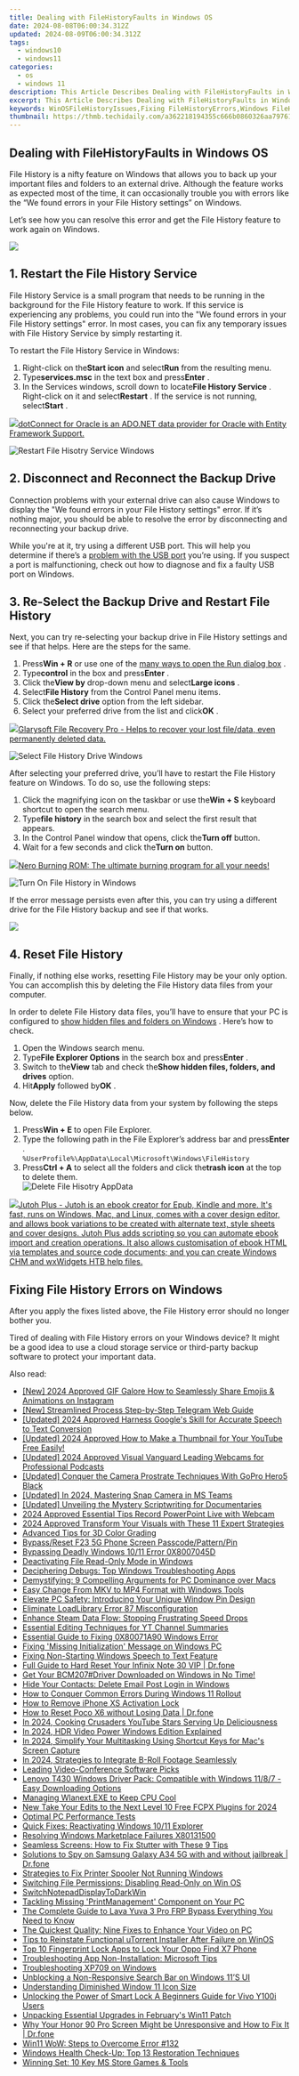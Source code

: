 ```yaml
---
title: Dealing with FileHistoryFaults in Windows OS
date: 2024-08-08T06:00:34.312Z
updated: 2024-08-09T06:00:34.312Z
tags:
  - windows10
  - windows11
categories:
  - os
  - windows 11
description: This Article Describes Dealing with FileHistoryFaults in Windows OS
excerpt: This Article Describes Dealing with FileHistoryFaults in Windows OS
keywords: WinOSFileHistoryIssues,Fixing FileHistoryErrors,Windows FileHistoryTroubleshoot,Resolve WinOSBackupFaults,Correcting Windows SaveError,Addressing OS BackupFailure,Repairing FileHistoryWindows
thumbnail: https://thmb.techidaily.com/a362218194355c666b0860326aa79761dfe27d2518f12f424f4610cd1ffe517b.jpg
---
```


## Dealing with FileHistoryFaults in Windows OS

 File History is a nifty feature on Windows that allows you to back up your important files and folders to an external drive. Although the feature works as expected most of the time, it can occasionally trouble you with errors like the “We found errors in your File History settings” on Windows.

 Let’s see how you can resolve this error and get the File History feature to work again on Windows.

<!-- affiliate ads begin -->
<a href="https://store.movavi.com/affiliate.php?ACCOUNT=MOVAVI&AFFILIATE=108875&PATH=https%3A%2F%2Fwww.movavi.com%3FAFFILIATE%3D108875%26RESOURCE%3DMovavi%2BVideo%2BConverter%2BBox"><img src="https://mcusercontent.com/0885a03ded3d480dca9287f12/images/8020c1dc-518e-3bdf-6e7b-e6d1bdf1597b.jpg" border="0"></a>
<!-- affiliate ads end -->
## 1\. Restart the File History Service

 File History Service is a small program that needs to be running in the background for the File History feature to work. If this service is experiencing any problems, you could run into the "We found errors in your File History settings" error. In most cases, you can fix any temporary issues with File History Service by simply restarting it.

To restart the File History Service in Windows:

1. Right-click on the**Start icon** and select**Run** from the resulting menu.
2. Type**services.msc** in the text box and press**Enter** .
3. In the Services windows, scroll down to locate**File History Service** . Right-click on it and select**Restart** . If the service is not running, select**Start** .  
<!-- affiliate ads begin -->
<a href="https://checkout.devart.com/order/checkout.php?PRODS=5023555&QTY=1&AFFILIATE=108875&CART=1"><img src="https://secure.avangate.com/images/merchant/45b430710ad04765a6afd58d9d9fafca/products/dotConnect_O.png" border="0">dotConnect for Oracle is an ADO.NET data provider for Oracle with Entity Framework Support.</a>
<!-- affiliate ads end -->
![Restart File Hisotry Service Windows](https://static1.makeuseofimages.com/wordpress/wp-content/uploads/2022/12/restart-file-hisotry-service-windows.jpg)

## 2\. Disconnect and Reconnect the Backup Drive

 Connection problems with your external drive can also cause Windows to display the "We found errors in your File History settings" error. If it’s nothing major, you should be able to resolve the error by disconnecting and reconnecting your backup drive.

 While you're at it, try using a different USB port. This will help you determine if there’s a [problem with the USB port](https://www.makeuseof.com/tag/dead-usb-port-heres-how-to-diagnose-and-fix-it/) you’re using. If you suspect a port is malfunctioning, check out how to diagnose and fix a faulty USB port on Windows.

## 3\. Re-Select the Backup Drive and Restart File History

 Next, you can try re-selecting your backup drive in File History settings and see if that helps. Here are the steps for the same.

1. Press**Win + R** or use one of the [many ways to open the Run dialog box](https://www.makeuseof.com/windows-open-run-command-dialog-box/) .
2. Type**control** in the box and press**Enter** .
3. Click the**View by** drop-down menu and select**Large icons** .
4. Select**File History** from the Control Panel menu items.
5. Click the**Select drive** option from the left sidebar.
6. Select your preferred drive from the list and click**OK** .  
<!-- affiliate ads begin -->
<a href="https://order.glarysoft.com/order/checkout.php?PRODS=35408920&QTY=1&AFFILIATE=108875&CART=1"><img src="https://secure.avangate.com/images/merchant/6734fa703f6633ab896eecbdfad8953a/products/FR-200-1.png" border="0">Glarysoft File Recovery Pro - Helps to recover your lost file/data, even permanently deleted data. </a>
<!-- affiliate ads end -->
![Select File History Drive Windows](https://static1.makeuseofimages.com/wordpress/wp-content/uploads/2022/12/select-file-history-drive-windows.jpg)

 After selecting your preferred drive, you’ll have to restart the File History feature on Windows. To do so, use the following steps:

1. Click the magnifying icon on the taskbar or use the**Win + S** keyboard shortcut to open the search menu.
2. Type**file history** in the search box and select the first result that appears.
3. In the Control Panel window that opens, click the**Turn off** button.
4. Wait for a few seconds and click the**Turn on** button.  
<!-- affiliate ads begin -->
<a href="https://store.nero.com/order/checkout.php?PRODS=39694080&QTY=1&AFFILIATE=108875&CART=1"><img src="http://cdnwww.nero.com/nero-com-wAssets/img/banners/2023/nbr/fire/Screenshot_1red_gb.jpg" border="0">Nero Burning ROM:
The ultimate burning program for all your needs!</a>
<!-- affiliate ads end -->
![Turn On File History in Windows](https://static1.makeuseofimages.com/wordpress/wp-content/uploads/2022/12/turn-on-file-history-in-windows.jpg)

 If the error message persists even after this, you can try using a different drive for the File History backup and see if that works.

<!-- affiliate ads begin -->
<a href="https://shop.copernic.com/order/checkout.php?PRODS=41033091&QTY=1&AFFILIATE=108875&CART=1"><img src="https://secure.2checkout.com/images/merchant/8d30aa96e72440759f74bd2306c1fa3d/Copernic-2023-Affiliate-728x90-Advanced.png" border="0"></a>
<!-- affiliate ads end -->
## 4\. Reset File History

 Finally, if nothing else works, resetting File History may be your only option. You can accomplish this by deleting the File History data files from your computer.

 In order to delete File History data files, you’ll have to ensure that your PC is configured to [show hidden files and folders on Windows](https://www.makeuseof.com/windows-11-show-hidden-files-folders/) . Here’s how to check.

1. Open the Windows search menu.
2. Type**File Explorer Options** in the search box and press**Enter** .
3. Switch to the**View** tab and check the**Show hidden files, folders, and drives** option.
4. Hit**Apply** followed by**OK** .

 Now, delete the File History data from your system by following the steps below.

1. Press**Win + E** to open File Explorer.
2. Type the following path in the File Explorer’s address bar and press**Enter** .  
`%UserProfile%\AppData\Local\Microsoft\Windows\FileHistory`
3. Press**Ctrl + A** to select all the folders and click the**trash icon** at the top to delete them.  
![Delete File Hisotry AppData](https://static1.makeuseofimages.com/wordpress/wp-content/uploads/2022/12/delete-file-hisotry-appdata.jpg)

<!-- affiliate ads begin -->
<a href="https://secure.2checkout.com/order/checkout.php?PRODS=4699091&QTY=1&AFFILIATE=108875&CART=1"><img src="https://secure.avangate.com/images/merchant/bccefcc1b1eee9eca3ae4f5c1a281482/products/1_jutoh-logo-1200x1600.jpg" border="0">Jutoh Plus -  Jutoh is an ebook creator for Epub, Kindle and more. It's fast, runs on Windows, Mac, and Linux, comes with a cover design editor, and allows book variations to be created with alternate text, style sheets and cover designs. Jutoh Plus adds scripting so you can automate ebook import and creation operations. It also allows customisation of ebook HTML via templates and source code documents; and you can create Windows CHM and wxWidgets HTB help files. </a>
<!-- affiliate ads end -->
## Fixing File History Errors on Windows

 After you apply the fixes listed above, the File History error should no longer bother you.

 Tired of dealing with File History errors on your Windows device? It might be a good idea to use a cloud storage service or third-party backup software to protect your important data.


<ins class="adsbygoogle"
     style="display:block"
     data-ad-format="autorelaxed"
     data-ad-client="ca-pub-7571918770474297"
     data-ad-slot="1223367746"></ins>



<ins class="adsbygoogle"
     style="display:block"
     data-ad-client="ca-pub-7571918770474297"
     data-ad-slot="8358498916"
     data-ad-format="auto"
     data-full-width-responsive="true"></ins>



<span class="atpl-alsoreadstyle">Also read:</span>
<div><ul>
<li><a href="https://instagram-video-recordings.techidaily.com/new-2024-approved-gif-galore-how-to-seamlessly-share-emojis-and-animations-on-instagram/"><u>[New] 2024 Approved  GIF Galore  How to Seamlessly Share Emojis & Animations on Instagram</u></a></li>
<li><a href="https://vp-tips.techidaily.com/new-streamlined-process-step-by-step-telegram-web-guide/"><u>[New] Streamlined Process  Step-by-Step Telegram Web Guide</u></a></li>
<li><a href="https://visual-screen-recording.techidaily.com/updated-2024-approved-harness-googles-skill-for-accurate-speech-to-text-conversion/"><u>[Updated] 2024 Approved  Harness Google's Skill for Accurate Speech to Text Conversion</u></a></li>
<li><a href="https://youtube-tips.techidaily.com/ed-2024-approved-how-to-make-a-thumbnail-for-your-youtube-free-easily/"><u>[Updated] 2024 Approved  How to Make a Thumbnail for Your YouTube Free Easily!</u></a></li>
<li><a href="https://fox-helps.techidaily.com/updated-2024-approved-visual-vanguard-leading-webcams-for-professional-podcasts/"><u>[Updated] 2024 Approved  Visual Vanguard  Leading Webcams for Professional Podcasts</u></a></li>
<li><a href="https://extra-resources.techidaily.com/updated-conquer-the-camera-prostrate-techniques-with-gopro-hero5-black/"><u>[Updated] Conquer the Camera  Prostrate Techniques With GoPro Hero5 Black</u></a></li>
<li><a href="https://snapchat-videos.techidaily.com/updated-in-2024-mastering-snap-camera-in-ms-teams/"><u>[Updated] In 2024, Mastering Snap Camera in MS Teams</u></a></li>
<li><a href="https://some-guidance.techidaily.com/updated-unveiling-the-mystery-scriptwriting-for-documentaries/"><u>[Updated] Unveiling the Mystery  Scriptwriting for Documentaries</u></a></li>
<li><a href="https://video-capture.techidaily.com/2024-approved-essential-tips-record-powerpoint-live-with-webcam/"><u>2024 Approved  Essential Tips  Record PowerPoint Live with Webcam</u></a></li>
<li><a href="https://fox-blue.techidaily.com/2024-approved-transform-your-visuals-with-these-11-expert-strategies/"><u>2024 Approved  Transform Your Visuals with These 11 Expert Strategies</u></a></li>
<li><a href="https://extra-tips.techidaily.com/advanced-tips-for-3d-color-grading/"><u>Advanced Tips for 3D Color Grading</u></a></li>
<li><a href="https://phone-solutions.techidaily.com/bypass-reset-f23-5g-phone-screen-passcode-pattern-pin-by-drfone-android-unlock-android-unlock/"><u>Bypass/Reset F23 5G Phone Screen Passcode/Pattern/Pin</u></a></li>
<li><a href="https://windows11.techidaily.com/bypassing-deadly-windows-1011-error-0x8007045d/"><u>Bypassing Deadly Windows 10/11 Error 0X8007045D</u></a></li>
<li><a href="https://windows11.techidaily.com/deactivating-file-read-only-mode-in-windows/"><u>Deactivating File Read-Only Mode in Windows</u></a></li>
<li><a href="https://windows11.techidaily.com/deciphering-debugs-top-windows-troubleshooting-apps/"><u>Deciphering Debugs: Top Windows Troubleshooting Apps</u></a></li>
<li><a href="https://windows11.techidaily.com/demystifying-9-compelling-arguments-for-pc-dominance-over-macs/"><u>Demystifying: 9 Compelling Arguments for PC Dominance over Macs</u></a></li>
<li><a href="https://windows11.techidaily.com/easy-change-from-mkv-to-mp4-format-with-windows-tools/"><u>Easy Change From MKV to MP4 Format with Windows Tools</u></a></li>
<li><a href="https://windows11.techidaily.com/elevate-pc-safety-introducing-your-unique-window-pin-design/"><u>Elevate PC Safety: Introducing Your Unique Window Pin Design</u></a></li>
<li><a href="https://windows11.techidaily.com/eliminate-loadlibrary-error-87-misconfiguration/"><u>Eliminate LoadLibrary Error 87 Misconfiguration</u></a></li>
<li><a href="https://windows11.techidaily.com/enhance-steam-data-flow-stopping-frustrating-speed-drops/"><u>Enhance Steam Data Flow: Stopping Frustrating Speed Drops</u></a></li>
<li><a href="https://youtube-blog.techidaily.com/tial-editing-techniques-for-yt-channel-summaries/"><u>Essential Editing Techniques for YT Channel Summaries</u></a></li>
<li><a href="https://windows11.techidaily.com/essential-guide-to-fixing-0x80071a90-windows-error/"><u>Essential Guide to Fixing 0X80071A90 Windows Error</u></a></li>
<li><a href="https://windows11.techidaily.com/fixing-missing-initialization-message-on-windows-pc/"><u>Fixing 'Missing Initialization' Message on Windows PC</u></a></li>
<li><a href="https://windows11.techidaily.com/fixing-non-starting-windows-speech-to-text-feature/"><u>Fixing Non-Starting Windows Speech to Text Feature</u></a></li>
<li><a href="https://techidaily.com/full-guide-to-hard-reset-your-infinix-note-30-vip-drfone-by-drfone-reset-android-reset-android/"><u>Full Guide to Hard Reset Your Infinix Note 30 VIP | Dr.fone</u></a></li>
<li><a href="https://driver-download.techidaily.com/get-your-bcm207driver-downloaded-on-windows-in-no-time/"><u>Get Your BCM207#Driver Downloaded on Windows in No Time!</u></a></li>
<li><a href="https://windows11.techidaily.com/hide-your-contacts-delete-email-post-login-in-windows/"><u>Hide Your Contacts: Delete Email Post Login in Windows</u></a></li>
<li><a href="https://windows11.techidaily.com/how-to-conquer-common-errors-during-windows-11-rollout/"><u>How to Conquer Common Errors During Windows 11 Rollout</u></a></li>
<li><a href="https://activate-lock.techidaily.com/how-to-remove-iphone-xs-activation-lock-by-drfone-ios/"><u>How to Remove iPhone XS Activation Lock</u></a></li>
<li><a href="https://techidaily.com/how-to-reset-poco-x6-without-losing-data-drfone-by-drfone-reset-android-reset-android/"><u>How to Reset Poco X6 without Losing Data | Dr.fone</u></a></li>
<li><a href="https://youtube-web.techidaily.com/24-cooking-crusaders-youtube-stars-serving-up-deliciousness/"><u>In 2024, Cooking Crusaders  YouTube Stars Serving Up Deliciousness</u></a></li>
<li><a href="https://some-techniques.techidaily.com/in-2024-hdr-video-power-windows-edition-explained/"><u>In 2024, HDR Video Power  Windows Edition Explained</u></a></li>
<li><a href="https://video-capture.techidaily.com/in-2024-simplify-your-multitasking-using-shortcut-keys-for-macs-screen-capture/"><u>In 2024, Simplify Your Multitasking  Using Shortcut Keys for Mac's Screen Capture</u></a></li>
<li><a href="https://some-approaches.techidaily.com/in-2024-strategies-to-integrate-b-roll-footage-seamlessly/"><u>In 2024, Strategies to Integrate B-Roll Footage Seamlessly</u></a></li>
<li><a href="https://screen-recording.techidaily.com/leading-video-conference-software-picks/"><u>Leading Video-Conference Software Picks</u></a></li>
<li><a href="https://win-dash.techidaily.com/lenovo-t430-windows-driver-pack-compatible-with-windows-1187-easy-downloading-options/"><u>Lenovo T430 Windows Driver Pack: Compatible with Windows 11/8/7 - Easy Downloading Options</u></a></li>
<li><a href="https://windows11.techidaily.com/managing-wlanextexe-to-keep-cpu-cool/"><u>Managing Wlanext.EXE to Keep CPU Cool</u></a></li>
<li><a href="https://smart-video-editing.techidaily.com/new-take-your-edits-to-the-next-level-10-free-fcpx-plugins-for-2024/"><u>New Take Your Edits to the Next Level 10 Free FCPX Plugins for 2024</u></a></li>
<li><a href="https://windows11.techidaily.com/optimal-pc-performance-tests/"><u>Optimal PC Performance Tests</u></a></li>
<li><a href="https://windows11.techidaily.com/quick-fixes-reactivating-windows-1011-explorer/"><u>Quick Fixes: Reactivating Windows 10/11 Explorer</u></a></li>
<li><a href="https://windows11.techidaily.com/resolving-windows-marketplace-failures-x80131500/"><u>Resolving Windows Marketplace Failures X80131500</u></a></li>
<li><a href="https://windows11.techidaily.com/seamless-screens-how-to-fix-stutter-with-these-9-tips/"><u>Seamless Screens: How to Fix Stutter with These 9 Tips</u></a></li>
<li><a href="https://android-location-track.techidaily.com/solutions-to-spy-on-samsung-galaxy-a34-5g-with-and-without-jailbreak-drfone-by-drfone-virtual-android/"><u>Solutions to Spy on Samsung Galaxy A34 5G with and without jailbreak | Dr.fone</u></a></li>
<li><a href="https://windows11.techidaily.com/strategies-to-fix-printer-spooler-not-running-windows/"><u>Strategies to Fix Printer Spooler Not Running Windows</u></a></li>
<li><a href="https://windows11.techidaily.com/switching-file-permissions-disabling-read-only-on-win-os/"><u>Switching File Permissions: Disabling Read-Only on Win OS</u></a></li>
<li><a href="https://windows11.techidaily.com/switchnotepaddisplaytodarkwin/"><u>SwitchNotepadDisplayToDarkWin</u></a></li>
<li><a href="https://windows11.techidaily.com/tackling-missing-printmanagement-component-on-your-pc/"><u>Tackling Missing 'PrintManagement' Component on Your PC</u></a></li>
<li><a href="https://android-frp.techidaily.com/the-complete-guide-to-lava-yuva-3-pro-frp-bypass-everything-you-need-to-know-by-drfone-android/"><u>The Complete Guide to Lava Yuva 3 Pro FRP Bypass Everything You Need to Know</u></a></li>
<li><a href="https://windows11.techidaily.com/the-quickest-quality-nine-fixes-to-enhance-your-video-on-pc/"><u>The Quickest Quality: Nine Fixes to Enhance Your Video on PC</u></a></li>
<li><a href="https://windows11.techidaily.com/tips-to-reinstate-functional-utorrent-installer-after-failure-on-winos/"><u>Tips to Reinstate Functional uTorrent Installer After Failure on WinOS</u></a></li>
<li><a href="https://android-unlock.techidaily.com/top-10-fingerprint-lock-apps-to-lock-your-oppo-find-x7-phone-by-drfone-android/"><u>Top 10 Fingerprint Lock Apps to Lock Your Oppo Find X7 Phone</u></a></li>
<li><a href="https://windows11.techidaily.com/troubleshooting-app-non-installation-microsoft-tips/"><u>Troubleshooting App Non-Installation: Microsoft Tips</u></a></li>
<li><a href="https://windows11.techidaily.com/troubleshooting-xp709-on-windows/"><u>Troubleshooting XP709 on Windows</u></a></li>
<li><a href="https://windows11.techidaily.com/unblocking-a-non-responsive-search-bar-on-windows-11s-ui/"><u>Unblocking a Non-Responsive Search Bar on Windows 11’S UI</u></a></li>
<li><a href="https://windows11.techidaily.com/understanding-diminished-window-11-icon-size/"><u>Understanding Diminished Window 11 Icon Size</u></a></li>
<li><a href="https://android-unlock.techidaily.com/unlocking-the-power-of-smart-lock-a-beginners-guide-for-vivo-y100i-users-by-drfone-android/"><u>Unlocking the Power of Smart Lock A Beginners Guide for Vivo Y100i Users</u></a></li>
<li><a href="https://windows11.techidaily.com/unpacking-essential-upgrades-in-februarys-win11-patch/"><u>Unpacking Essential Upgrades in February's Win11 Patch</u></a></li>
<li><a href="https://howto.techidaily.com/why-your-honor-90-pro-screen-might-be-unresponsive-and-how-to-fix-it-drfone-by-drfone-fix-android-problems-fix-android-problems/"><u>Why Your Honor 90 Pro Screen Might be Unresponsive and How to Fix It | Dr.fone</u></a></li>
<li><a href="https://windows11.techidaily.com/win11-wow-steps-to-overcome-error-132/"><u>Win11 WoW: Steps to Overcome Error #132</u></a></li>
<li><a href="https://windows11.techidaily.com/windows-health-check-up-top-13-restoration-techniques/"><u>Windows Health Check-Up: Top 13 Restoration Techniques</u></a></li>
<li><a href="https://windows11.techidaily.com/winning-set-10-key-ms-store-games-and-tools/"><u>Winning Set: 10 Key MS Store Games & Tools</u></a></li>
</ul></div>
